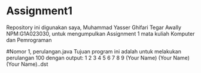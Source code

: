 # Assignment1
Repository ini digunakan saya, Muhammad Yasser Ghifari Tegar Awally NPM:G1A023030, untuk mengumpulkan Assignment 1 mata kuliah Komputer dan Pemrograman

#Nomor 1, perulangan.java
  Tujuan program ini adalah untuk melakukan perulangan 100 dengan output: 1 2 3 4 5 6 7 8 9 (Your Name) (Your Name) (Your Name)..dst
